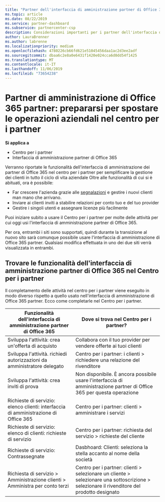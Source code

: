 ```yaml
---
title: "Partner dell'interfaccia di amministrazione partner di Office 365: le operazioni aziendali verranno spostate nel Centro per i partner| Centro per i partner"
ms.topic: article
ms.date: 08/22/2019
ms.service: partner-dashboard
ms.subservice: partnercenter-csp
description: Considerazioni importanti per i partner dell'interfaccia di amministrazione partner di Office 365 in relazione alla migrazione al Centro per i partner
author: LauraBrenner
ms.author: labrenne
ms.localizationpriority: medium
ms.openlocfilehash: 4780226cb66fd621e51045456daa1ac2d3ee2adf
ms.sourcegitcommit: dbaa6c2e8a0e6431f1420e024cca6d0dd54f1425
ms.translationtype: MT
ms.contentlocale: it-IT
ms.lasthandoff: 11/06/2019
ms.locfileid: "73654238"
---
```

# <a name="office-365-partner-admin-center-partners-get-ready-to-move-business-operations-to-partner-center"></a>Partner di amministrazione di Office 365 partner: prepararsi per spostare le operazioni aziendali nel centro per i partner

**Si applica a** 

- Centro per i partner
- Interfaccia di amministrazione partner di Office 365

Verranno riportate le funzionalità dell'interfaccia di amministrazione dei partner di Office 365 nel centro per i partner per semplificare la gestione dei clienti in tutto il ciclo di vita aziendale Oltre alle funzionalità di cui si è abituati, ora è possibile: 

*  Far crescere l'azienda grazie alle [segnalazioni](referrals.md) e gestire i nuovi clienti man mano che arrivano.
*  Inviare ai clienti inviti a stabilire relazioni per conto tuo e del tuo provider
*  Gestire i singoli utenti e assegnare licenze più facilmente

Puoi iniziare subito a usare il Centro per i partner per molte delle attività per cui oggi usi l'interfaccia di amministrazione partner di Office 365. 

Per ora, entrambi i siti sono supportati, quindi durante la transizione al nuovo sito sarà comunque possibile usare l'interfaccia di amministrazione di Office 365 partner. Qualsiasi modifica effettuata in uno dei due siti verrà visualizzata in entrambi.

## <a name="find-office-365-partner-admin-center-features-in-partner-center"></a>Trovare le funzionalità dell'interfaccia di amministrazione partner di Office 365 nel Centro per i partner

Il completamento delle attività nel centro per i partner viene eseguito in modo diverso rispetto a quello usato nell'interfaccia di amministrazione di Office 365 partner. Ecco come completarle nel Centro per i partner.

| Funzionalità dell'interfaccia di amministrazione partner di Office 365                       | Dove si trova nel Centro per i partner? | 
|   -----------------------------------------------  | -------------- |
| Sviluppa l'attività: crea un'offerta di acquisto | Collabora con il tuo provider per vendere offerte ai tuoi clienti |
| Sviluppa l'attività. richiedi autorizzazioni da amministratore delegato | Centro per i partner: i clienti > richiedere una relazione del rivenditore |
| Sviluppa l'attività: crea inviti di prova | Non disponibile. È ancora possibile usare l'interfaccia di amministrazione partner di Office 365 per questa operazione |
| Richieste di servizio: elenco clienti: interfaccia di amministrazione di Office 365 | Centro per i partner: clienti > amministrare i servizi |
| Richieste di servizio: elenco di clienti: richieste di servizio | Centro per i partner: richiesta del servizio > richieste del cliente |
| Richieste di servizio: Contrassegnate | Dasbhoard: Clienti: seleziona la stella accanto al nome della società |
| Richiesta di servizio > Amministrazione clienti > Amministra per conto terzi | Centro per i partner: clienti > selezionare un cliente > selezionare una sottoscrizione > selezionare il rivenditore del prodotto designato |

